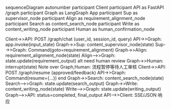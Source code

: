sequenceDiagram
  autonumber
  participant Client
  participant API as FastAPI /graph
  participant Graph as LangGraph App
  participant Sup as supervisor_node
  participant Align as requirement_alignment_node
  participant Search as content_search_node
  participant Write as content_writing_node
  participant Human as human_confirmation_node

  Client->>API: POST /graph/chat (user_id, session_id, query)
  API->>Graph: app.invoke(input_state)
  Graph->>Sup: content_supervisor_node(state)
  Sup-->>Graph: Command(goto=requirement_alignment)
  Graph->>Align: requirement_alignment_node(state)
  Align-->>Graph: state.update(requirement_output)
  alt need human review
    Graph->>Human: interrupt(state)
    Note over Graph,Human: 流程暂停等待人工审核
    Client->>API: POST /graph/resume (approved/feedback)
    API->>Graph: Command(resume={...})
  end
  Graph->>Search: content_search_node(state)
  Search-->>Graph: state.update(search_output)
  Graph->>Write: content_writing_node(state)
  Write-->>Graph: state.update(writing_output)
  Graph-->>API: status=completed, final_output
  API-->>Client: SSE/JSON 响应